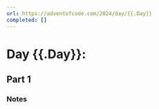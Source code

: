 ```yaml
---
url: https://adventofcode.com/2024/day/{{.Day}}
completed: []
---
```


# Day {{.Day}}: 

## Part 1

### Notes

